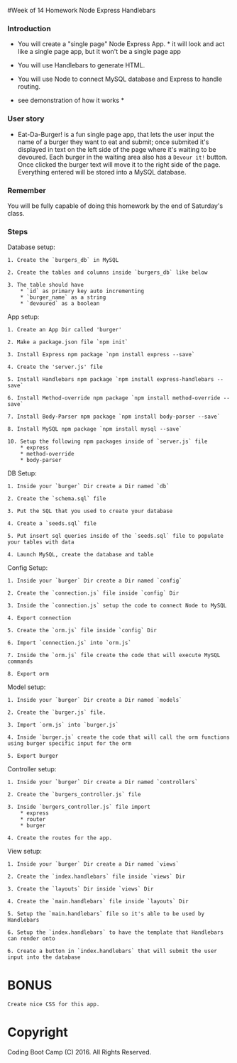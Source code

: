 #Week of 14 Homework Node Express Handlebars

### Introduction

* You will create a "single page" Node Express App.
			* it will look and act like a single page app, but it won't be a single page app

* You will use Handlebars to generate HTML.

* You will use Node to connect MySQL database and Express to handle routing.

* see demonstration of how it works * 

### User story

* Eat-Da-Burger! is a fun single page app, that lets the user input the name of a burger they want to eat and submit; once submited it's displayed in text on the left side of the page where it's waiting to be devoured. Each burger in the waiting area also has a `Devour it!` button. Once clicked the burger text will move it to the right side of the page. Everything entered will be stored into a MySQL database.

### Remember

You will be fully capable of doing this homework by the end of Saturday's class.

### Steps

Database setup:

	1. Create the `burgers_db` in MySQL

	2. Create the tables and columns inside `burgers_db` like below
	
	3. The table should have 
		* `id` as primary key auto incrementing
		* `burger_name` as a string
		* `devoured` as a boolean

App setup:

	1. Create an App Dir called 'burger'

	2. Make a package.json file `npm init`

	3. Install Express npm package `npm install express --save`

	4. Create the 'server.js' file

	5. Install Handlebars npm package `npm install express-handlebars --save`

	6. Install Method-override npm package `npm install method-override --save`

	7. Install Body-Parser npm package `npm install body-parser --save`

	8. Install MySQL npm package `npm install mysql --save`

	10. Setup the following npm packages inside of `server.js` file
		* express
		* method-override
		* body-parser

DB Setup:

	1. Inside your `burger` Dir create a Dir named `db`

	2. Create the `schema.sql` file

	3. Put the SQL that you used to create your database

	4. Create a `seeds.sql` file

	5. Put insert sql queries inside of the `seeds.sql` file to populate your tables with data

	4. Launch MySQL, create the database and table

Config Setup:

	1. Inside your `burger` Dir create a Dir named `config`

	2. Create the `connection.js` file inside `config` Dir

	3. Inside the `connection.js` setup the code to connect Node to MySQL

	4. Export connection

	5. Create the `orm.js` file inside `config` Dir

	6. Import `connection.js` into `orm.js`

	7. Inside the `orm.js` file create the code that will execute MySQL commands

	8. Export orm

Model setup:

	1. Inside your `burger` Dir create a Dir named `models`

	2. Create the `burger.js` file.

	3. Import `orm.js` into `burger.js`

	4. Inside `burger.js` create the code that will call the orm functions using burger specific input for the orm

	5. Export burger

Controller setup:

	1. Inside your `burger` Dir create a Dir named `controllers`

	2. Create the `burgers_controller.js` file

	3. Inside `burgers_controller.js` file import
		* express
		* router
		* burger

	4. Create the routes for the app.

View setup:

	1. Inside your `burger` Dir create a Dir named `views`
	
	2. Create the `index.handlebars` file inside `views` Dir

	3. Create the `layouts` Dir inside `views` Dir

	4. Create the `main.handlebars` file inside `layouts` Dir
	
	5. Setup the `main.handlebars` file so it's able to be used by Handlebars

	6. Setup the `index.handlebars` to have the template that Handlebars can render onto

	6. Create a button in `index.handlebars` that will submit the user input into the database


# BONUS

	Create nice CSS for this app.

# Copyright
Coding Boot Camp (C) 2016. All Rights Reserved.